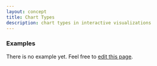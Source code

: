 ```yaml
---
layout: concept
title: Chart Types
description: chart types in interactive visualizations
---
```


### Examples

There is no example yet. Feel free to <a href="{{ site.repo }}/edit/master/{{ page.path }}" target="_blank"><i class="fa fa-edit fa-fw"></i> edit this page</a>.
